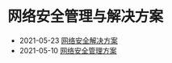 # 网络安全管理与解决方案
- 2021-05-23 [网络安全解决方案](https://rlee063.github.io/a1.html)
- 2021-05-10 [网络安全管理方案](https://rlee063.github.io/a0.html)
